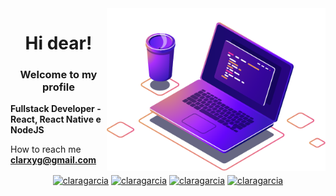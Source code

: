 <img align="right" src="https://github.com/clarxyg/clarxyg/blob/main/computer-illustration.png" width="350"/>
<h1 align="center">Hi dear!</h1>
<h3 align="center">Welcome to my profile</h3>



   **Fullstack Developer - React, React Native e NodeJS**
   

   How to reach me **clarxyg@gmail.com** 



<p align="center">
<a href="https://twitter.com/clarxyz" target="blank"><img align="center" src="https://cdn.jsdelivr.net/npm/simple-icons@3.0.1/icons/twitter.svg" alt="claragarcia" height="20" width="20" /></a>
<a href="https://linkedin.com/in/" target="blank"><img align="center" src="https://cdn.jsdelivr.net/npm/simple-icons@3.0.1/icons/linkedin.svg" alt="claragarcia" height="20" width="20" /></a>
<a href="https://fb.com/manerissima" target="blank"><img align="center" src="https://cdn.jsdelivr.net/npm/simple-icons@3.0.1/icons/facebook.svg" alt="claragarcia" height="20" width="20" /></a>
<a href="https://instagram.com/clarxyg" target="blank"><img align="center" src="https://cdn.jsdelivr.net/npm/simple-icons@3.0.1/icons/instagram.svg" alt="claragarcia" height="20" width="20" /></a>
</p>
